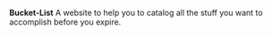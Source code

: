 **Bucket-List**
A website to help you to catalog all the stuff you want to accomplish before you expire.
